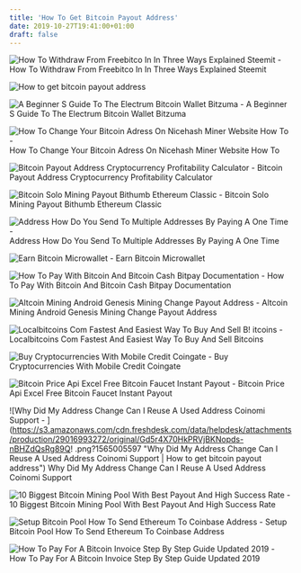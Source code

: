 ```yaml
---
title: 'How To Get Bitcoin Payout Address'
date: 2019-10-27T19:41:00+01:00
draft: false
---
```


![How To Withdraw From Freebitco In In Three Ways Explained Steemit - ](https://steemitimages.com/640x0/https://steemitimages.com/DQmWr5mw4kJ36vjB9DuKEjc97Ms8M6NAYfqExMaF52EhgEX/Screenshot-2017-9-28%2043m%2032s%20-%20FreeBitco%20in%20-%20Win%20free%20bitcoins%20every%20hour%20.png "How To Withdraw From Freebitco In In Three Ways Explained Steemit | How to get bitcoin payout address") How To Withdraw From Freebitco In In Three Ways Explained Steemit

![How to get bitcoin payout address](https://i.stack.imgur.com/cQSXV.png "How to get bitcoin payout address") 

![A Beginner S Guide To The Electrum Bitcoin Wallet Bitzuma - ](https://bitzuma.com/images/posts/20140311/new-payment-address.png "A Beginner S Guide To The Electrum Bitcoin Wallet Bitzuma | How to get bitcoin payout a!   ddress") A Beginner S Guide To The Electrum Bitcoin Wallet Bitzuma

![How To Change Your Bitcoin Adress On Nicehash Miner Website How To - ](https://steemitimages.com/0x0/https://grwqeg-dm2306.files.1drv.com/y4mxghEwQqp1wdXy1Pw2N72u3Gxo8n-nbl1O3oX5frIrLXGPjJ-j3aqQ_GA6y53GnSk3GHeqCQwdXc-c2Tsv7nsjDz4Lo703DsmYdDJkkGHULxugdd1ThR8UiSaNBJnfmJc-gCruVGWeQQuWquJlBOhubPBcW5ZRoNdAME37gpgcgMY4qst5Zdt0qL8NH-0KthvAZ4Pmxb66oCRPsPUGSexqw?width\u003d1205\u0026height\u003d807\u0026cropmode\u003dnone "How To Change Your Bitcoin Adress On Nicehash Miner Website How To | How to get bitcoin payout address") How To Change Your Bitcoin Adress On Nicehash Miner Website How To

![Bitcoin Payout Address Cryptocurrency Profitability Calculator - ](http://buygoldwithbitcoin.com/wp-content/uploads/2014/11/Untitled-24.jpg "Bitcoin Payout Address Cryptocurrency !   Profitability Calculator | How to get bitcoin payout address") Bitcoin Payout Address Cryptocurrency Profitability Calculator

![Bitcoin Solo Mining Payout Bithumb Ethereum Classic - ](http://i.imgur.com/wKyhqdP.png "Bitcoin Solo Mining Payout Bithumb Ethereum Classic | How to get bitcoin payout address") Bitcoin Solo Mining Payout Bithumb Ethereum Classic

![Address How Do You Send To Multiple Addresses By Paying A One Time - ](https://i.imgur.com/g9R7Jon.png "Address How Do You Send To Multiple Addresses By Paying A One Time | How to get bitcoin payout address") Address How Do You Send To Multiple Addresses By Paying A One Time

![Earn Bitcoin Microwallet - ](https://3.bp.blogspot.com/-nolS8LkM_ws/WSNaorbe6nI/AAAAAAAABrk/2Gm4iW5oKdUXMhowuRaFTqSXGq5SsL0swCLcB/s1600/22.png "Earn Bitcoin Microwallet | How to get bitcoin !   payout address") Earn Bitcoin Microwallet

![How To Pay With Bitcoin And Bitcoin Cash Bitpay Documentation - ](https://bitpay.com/images/payment-diagram.98799022.png "How To Pay With Bitcoin And Bitcoin Cash Bitpay Documentation | How to get bitcoin payout address") How To Pay With Bitcoin And Bitcoin Cash Bitpay Documentation

![Altcoin Mining Android Genesis Mining Change Payout Address - ](https://qph.fs.quoracdn.net/main-qimg-fd9bc34a6551a15201d0627acc754158 "Altcoin Mining Android Genesis Mining Change Payout Address | How to get bitcoin payout address") Altcoin Mining Android Genesis Mining Change Payout Address

![Localbitcoins Com Fastest And Easiest Way To Buy And Sell B!   itcoins - ](https://localbitcoins.com/cached-static/img/guides/faq/howto_send_001.87121bde6fd7.png "Localbitcoins Com Fastest And Easiest Way To Buy And!    Sell Bitcoins | How to get bitcoin payout address") Localbitcoins Com Fastest And Easiest Way To Buy And Sell Bitcoins

![Buy Cryptocurrencies With Mobile Credit Coingate - ](https://static.coingate.com/images/mobile-payments/step3.png "Buy Cryptocurrencies With Mobile Credit Coingate | How to get bitcoin payout address") Buy Cryptocurrencies With Mobile Credit Coingate

![Bitcoin Price Api Excel Free Bitcoin Faucet Instant Payout - ](https://firebearstudio.com/blog/wp-content/uploads/2017/06/PayPal.jpg "Bitcoin Price Api Excel Free Bitcoin Faucet Instant Payout | How to get bitcoin payout address") Bitcoin Price Api Excel Free Bitcoin Faucet Instant Payout

![Why Did My Address Change Can I Reuse A Used Address Coinomi Support - ](https://s3.amazonaws.com/cdn.freshdesk.com/data/helpdesk/attachments/production/29016993272/original/Gd5r4X70HkPRVjBKNopds-nBHZdQsRg89Q!   .png?1565005597 "Why Did My Address Change Can I Reuse A Used Address Coinomi Support | How to get bitcoin payout address") Why Did My Address Change Can I Reuse A Used Address Coinomi Support

![10 Biggest Bitcoin Mining Pool With Best Payout And High Success Rate - ](https://cdn2.geckoandfly.com/wp-content/uploads/2017/12/give-me-coin-pool-mining-pool-bitcoin.jpg "10 Biggest Bitcoin Mining Pool With Best Payout And High Success Rate | How to get bitcoin payout address") 10 Biggest Bitcoin Mining Pool With Best Payout And High Success Rate

![Setup Bitcoin Pool How To Send Ethereum To Coinbase Address - ](https://i1.wp.com/cafebitcoin.vn/wp-content/uploads/2017/08/Untitled-12.png?resize\u003d780,360 "Setup Bitcoin Pool How!    To Send Ethereum To Coinbase Address | How to get bitcoin payout addre!   ss") Setup Bitcoin Pool How To Send Ethereum To Coinbase Address

![How To Pay For A Bitcoin Invoice Step By Step Guide Updated 2019 - ](https://blog.coingate.com/wp-content/uploads/2018/12/paid-order-1.png "How To Pay For A Bitcoin Invoice Step By Step Guide Updated 2019 | How to get bitcoin payout address") How To Pay For A Bitcoin Invoice Step By Step Guide Updated 2019